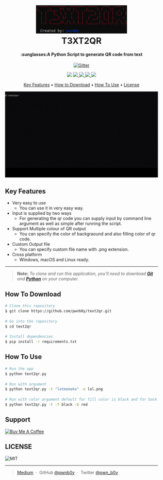 
<h1 align="center">
  <br>
  <a href="http://www.amitmerchant.com/electron-markdownify"><img src="Images/logo.png" alt="logo" width="300"></a>
  <br>
  T3XT2QR
  <br>
</h1>

<h4 align="center">:sunglasses:A Python Script to generate QR code from text</h4>

<p align="center">
  <a href="https://www.python.org/">
    <img src="https://forthebadge.com/images/badges/made-with-python.svg"
         alt="Gitter">
  </a>
  </p>
  <p align="center">
  <a href="https://github.com/pwnb0y/text2qr/blob/main/LICENSE"><img src="https://badgen.net/pypi/license/pip/"></a>
  <a href="https://twitter.com/pwn_b0y">
      <img src="https://badgen.net/badge/icon/twitter?icon=twitter&label">
  </a>
  <a href="https://www.linkedin.com/in/vickyaryan/">
    <img src="https://badgen.net/badge/icon/linkedin?icon=linkedin&label">
  </a>
   </a>
  <a href="https://pwnb0y.medium.com/">
    <img src="https://badgen.net/badge/icon/medium?icon=medium&label">
  </a>
   <a href="">
    <img src="https://img.shields.io/github/release/Naereen/StrapDown.js.svg">
  </a>
</p>

<p align="center">
  <a href="#key-features">Key Features</a> •
   <a href="#how-to-download">How to Download</a> •
  <a href="#how-to-use">How To Use</a> •
  <a href="#license">License</a>
</p>

![screenshot](Images/help.gif)

## Key Features

* Very easy to use
  - You can use it in very easy way.
* Input is supplied by two ways
  - For generating the qr code you can supply input by command line argument as well as simple after running the script.
* Support Multiple colour of QR output
  - You can specify the color of backgraound and also filling color of qr code.
* Custom Output file
  - You can specify custom file name with .png extension.
* Cross platform
   - Windows, macOS and Linux ready.
---
> **Note:** 
> _To clone and run this application, you'll need to download **[Git](https://git-scm.com)** and **[Python](https://python.org/)** on your computer_.  
## How To Download

```bash
# Clone this repository
$ git clone https://github.com/pwnb0y/text2qr.git

# Go into the repository
$ cd text2qr

# Install dependencies
$ pip install -r requirements.txt
```

## How To Use

```bash
# Run the app
$ python text2qr.py

# Run with argument
$ python text2qr.py -t "letmemake" -o lol.png

# Run with color argument default for fill color is black and for back is white
$ python text2qr.py -t -f black -b red

```

## Support

<a href="https://www.buymeacoffee.com/pwnb0y" target="blank"><img src="https://www.buymeacoffee.com/assets/img/custom_images/purple_img.png" alt="Buy Me A Coffee" style="height: 41px !important;width: 174px !important;box-shadow: 0px 3px 2px 0px rgba(190, 190, 190, 0.5) !important;-webkit-box-shadow: 0px 3px 2px 0px rgba(190, 190, 190, 0.5) !important;" ></a>

## LICENSE

![MIT]('LICENSE')

---

> [Medium](https://pwnb0y.medium.com) &nbsp;&middot;&nbsp;
> GitHub [@pwnb0y](https://github.com/pwnb0y) &nbsp;&middot;&nbsp;
> Twitter [@pwn_b0y](https://twitter.com/pwn_b0y)

